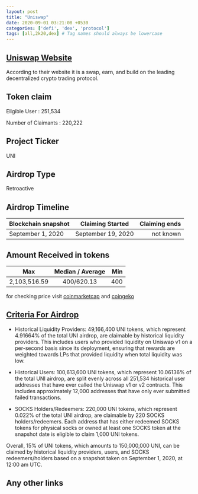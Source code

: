 ```yaml
---
layout: post
title: "Uniswap"
date: 2020-09-01 03:21:08 +0530
categories: ['defi', 'dex', 'protocol']
tags: [all,2k20,dex] # Tag names should always be lowercase
---
```




## [Uniswap Website](https://uniswap.org/)

According to their website it is a swap, earn, and build on the leading decentralized crypto trading protocol.

## Token claim

Eligible User : 251,534

Number of Claimants : 220,222

## Project Ticker

UNI

## Airdrop Type

Retroactive

## Airdrop Timeline

| Blockchain snapshot     | Claiming Started           | Claiming ends    |
| ----------------------- |:--------------------------:| ----------------:|
|  September 1, 2020      |  September 19, 2020        |   not known      |

## Amount Received in tokens  

| Max        |    Median / Average  |       Min    |
| ---------- |:--------------------:| ------------:|
|2,103,516.59|     400/620.13       |  400         |

for checking price visit [coinmarketcap](https://coinmarketcap.com/currencies/uni) and [coingeko](https://www.coingecko.com/en/coins/uni)

## [Criteria For Airdrop](https://blog.uniswap.org/uni)

* Historical Liquidity Providers: 49,166,400 UNI tokens, which represent 4.91664% of the total UNI airdrop, are claimable by historical liquidity providers. This includes users who provided liquidity on Uniswap v1 on a per-second basis since its deployment, ensuring that rewards are weighted towards LPs that provided liquidity when total liquidity was low.

* Historical Users: 100,613,600 UNI tokens, which represent 10.06136% of the total UNI airdrop, are split evenly across all 251,534 historical user addresses that have ever called the Uniswap v1 or v2 contracts. This includes approximately 12,000 addresses that have only ever submitted failed transactions.

* SOCKS Holders/Redeemers: 220,000 UNI tokens, which represent 0.022% of the total UNI airdrop, are claimable by 220 SOCKS holders/redeemers. Each address that has either redeemed SOCKS tokens for physical socks or owned at least one SOCKS token at the snapshot date is eligible to claim 1,000 UNI tokens.

Overall, 15% of UNI tokens, which amounts to 150,000,000 UNI, can be claimed by historical liquidity providers, users, and SOCKS redeemers/holders based on a snapshot taken on September 1, 2020, at 12:00 am UTC.

## Any other links
